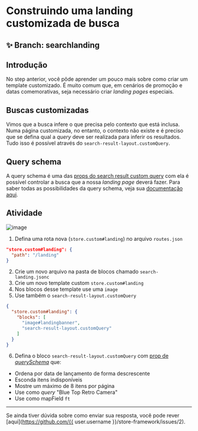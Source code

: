 # Construindo uma landing customizada de busca

## :sparkles: **Branch:** searchlanding

## Introdução

No step anterior, você pôde aprender um pouco mais sobre como criar um template customizado. É muito comum que, em cenários de promoção e datas comemorativas, seja necessário criar *landing pages* especiais.  

## Buscas customizadas

Vimos que a busca infere o que precisa pelo contexto que está inclusa. Numa página customizada, no entanto, o contexto não existe e é preciso que se defina qual a *query* deve ser realizada para inferir os resultados. Tudo isso é possível através do `search-result-layout.customQuery`.

## Query schema

A query schema é uma das [props do search result custom query](https://vtex.io/docs/app/vtex.search-result#layout-api) com ela é possível controlar a busca que a nossa *landing page* deverá fazer. Para saber todas as possibilidades da query schema, veja sua [documentação aqui](https://vtex.io/docs/app/vtex.search-result#queryschema).

## Atividade

![image](https://user-images.githubusercontent.com/18701182/69890324-d1792b80-12d3-11ea-911d-194d2cb778c8.png)

1. Defina uma rota nova (`store.custom#landing`) no arquivo `routes.json`

```json
"store.custom#landing": {
  "path": "/landing"
}
```

2. Crie um novo arquivo na pasta de blocos chamado `search-landing.jsonc`
3. Crie um novo template custom `store.custom#landing`
4. Nos blocos desse template use uma `image`
5. Use também o `search-result-layout.customQuery`

```json
{
  "store.custom#landing": { 
    "blocks": [
      "image#landingbanner", 
      "search-result-layout.customQuery"
    ]
  }
}
```

6. Defina o bloco `search-result-layout.customQuery` com [prop de *querySchema*](https://vtex.io/docs/app/vtex.search-result#queryschema) que:
  - Ordena por data de lançamento de forma descrescente
  - Esconda itens indisponíveis
  - Mostre um máximo de 8 itens por página
  - Use como *query* "Blue Top Retro Camera"
  - Use como mapField `ft`

----

Se ainda tiver dúvida sobre como enviar sua resposta, você pode rever [aqui](https://github.com/{{ user.username }}/store-framework/issues/2).
